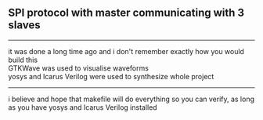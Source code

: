 ## SPI protocol with master communicating with 3 slaves
___
it was done a long time ago and i don't remember exactly how you would build this <br />
GTKWave was used to visualise waveforms <br />
yosys and Icarus Verilog were used to synthesize whole project
___
i believe and hope that makefile will do everything so you can verify, as long as you have yosys and Icarus Verilog installed
